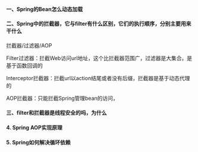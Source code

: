 #### 一、Spring的Bean怎么动态加载

#### 二、Spring中的拦截器，它与filter有什么区别，它们的执行顺序，分别主要用来干什么

拦截器/过滤器/AOP

Filter过滤器：拦截Web访问url地址，这个比拦截器范围广，过滤器是大集合。是基于函数回调的

Interceptor拦截器：拦截url以action结尾或者没有后缀，拦截器是基于动态代理的

AOP拦截器：只能拦截Spring管理bean的访问，

#### 三、filter和拦截器是线程安全的吗，为什么

#### 4. Spring AOP实现原理

#### 5. Spring如何解决循环依赖

